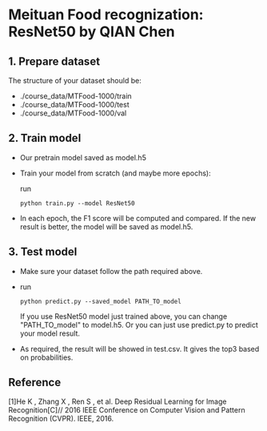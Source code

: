 # Meituan Food recognization: ResNet50 by QIAN Chen

## 1. Prepare dataset

The structure of your dataset should be:

- ./course_data/MTFood-1000/train
- ./course_data/MTFood-1000/test
- ./course_data/MTFood-1000/val

## 2. Train model

- Our pretrain model saved as model.h5

- Train your model from scratch (and maybe more epochs):

  run

  ```
  python train.py --model ResNet50
  ```

- In each epoch, the F1 score will be computed and compared. If the new result is better, the model will be saved as model.h5.

## 3. Test model

- Make sure your dataset follow the path required above.

- run

  ```
  python predict.py --saved_model PATH_TO_model
  ```

  If you use ResNet50 model just trained above, you can change "PATH_TO_model" to model.h5. Or you can just use predict.py to predict your model result.

- As required, the result will be showed in test.csv. It gives the top3 based on probabilities.

## Reference

[1]He K , Zhang X , Ren S , et al. Deep Residual Learning for Image Recognition[C]// 2016 IEEE Conference on Computer Vision and Pattern Recognition (CVPR). IEEE, 2016.